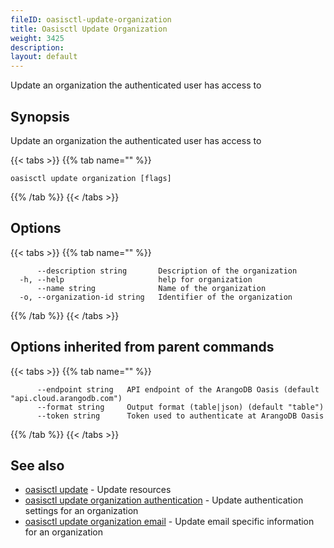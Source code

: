 ```yaml
---
fileID: oasisctl-update-organization
title: Oasisctl Update Organization
weight: 3425
description: 
layout: default
---
```

Update an organization the authenticated user has access to

## Synopsis

Update an organization the authenticated user has access to

{{< tabs >}}
{{% tab name="" %}}
```
oasisctl update organization [flags]
```
{{% /tab %}}
{{< /tabs >}}

## Options

{{< tabs >}}
{{% tab name="" %}}
```
      --description string       Description of the organization
  -h, --help                     help for organization
      --name string              Name of the organization
  -o, --organization-id string   Identifier of the organization
```
{{% /tab %}}
{{< /tabs >}}

## Options inherited from parent commands

{{< tabs >}}
{{% tab name="" %}}
```
      --endpoint string   API endpoint of the ArangoDB Oasis (default "api.cloud.arangodb.com")
      --format string     Output format (table|json) (default "table")
      --token string      Token used to authenticate at ArangoDB Oasis
```
{{% /tab %}}
{{< /tabs >}}

## See also

* [oasisctl update]()	 - Update resources
* [oasisctl update organization authentication](oasisctl-update-organization-authentication)	 - Update authentication settings for an organization
* [oasisctl update organization email](oasisctl-update-organization-email)	 - Update email specific information for an organization


